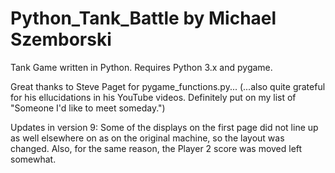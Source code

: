 # Python_Tank_Battle by Michael Szemborski
Tank Game written in Python.  Requires Python 3.x and pygame.

Great thanks to Steve Paget for pygame_functions.py...
(...also quite grateful for his ellucidations in his YouTube videos. Definitely put on my list of "Someone I'd like to meet someday.")

Updates in version 9:
Some of the displays on the first page did not line up as well elsewhere on as on the original machine, so the layout was changed.
Also, for the same reason, the Player 2 score was moved left somewhat.
